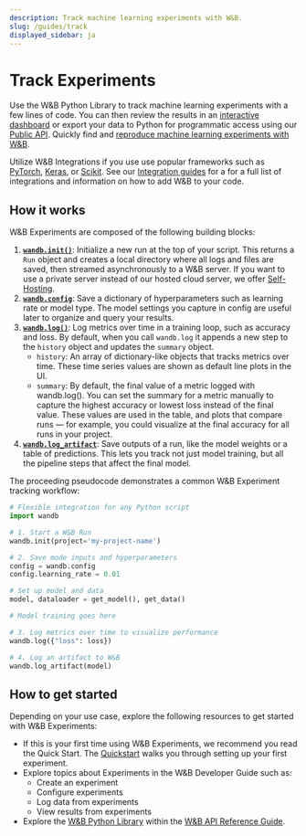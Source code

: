 ```yaml
---
description: Track machine learning experiments with W&B.
slug: /guides/track
displayed_sidebar: ja
---
```


# Track Experiments

<head>
  <title>Track Machine Learning and Deep Learning Experiments.</title>
</head>

Use the W&B Python Library to track machine learning experiments with a few lines of code. You can then review the results in an [interactive dashboard](app.md) or export your data to Python for programmatic access using our [Public API](../../ref/python/public-api/README.md). Quickly find and [reproduce machine learning experiments with W&B](./reproduce-experiments.md).

Utilize W&B Integrations if you use use popular frameworks such as [PyTorch](../integrations/pytorch.md), [Keras](../integrations/keras.md), or [Scikit](../integrations/scikit.md). See our [Integration guides](../integrations/intro.md) for a for a full list of integrations and information on how to add W&B to your code.

## How it works

W&B Experiments are composed of the following building blocks:

1. [**`wandb.init()`**](./launch.md): Initialize a new run at the top of your script. This returns a `Run` object and creates a local directory where all logs and files are saved, then streamed asynchronously to a W&B server. If you want to use a private server instead of our hosted cloud server, we offer [Self-Hosting](../hosting/intro.md).
2. [**`wandb.config`**](./config.md): Save a dictionary of hyperparameters such as learning rate or model type. The model settings you capture in config are useful later to organize and query your results.
3. [**`wandb.log()`**](./log/intro.md): Log metrics over time in a training loop, such as accuracy and loss. By default, when you call `wandb.log` it appends a new step to the `history` object and updates the `summary` object.
   * `history`: An array of dictionary-like objects that tracks metrics over time. These time series values are shown as default line plots in the UI.
   * `summary`: By default, the final value of a metric logged with wandb.log(). You can set the summary for a metric manually to capture the highest accuracy or lowest loss instead of the final value. These values are used in the table, and plots that compare runs — for example, you could visualize at the final accuracy for all runs in your project.
4. [**`wandb.log_artifact`**](../../ref/python/artifact.md): Save outputs of a run, like the model weights or a table of predictions. This lets you track not just model training, but all the pipeline steps that affect the final model.

The proceeding pseudocode demonstrates a common W&B Experiment tracking workflow:

```python
# Flexible integration for any Python script
import wandb

# 1. Start a W&B Run
wandb.init(project='my-project-name')

# 2. Save mode inputs and hyperparameters
config = wandb.config
config.learning_rate = 0.01

# Set up model and data
model, dataloader = get_model(), get_data()

# Model training goes here

# 3. Log metrics over time to visualize performance
wandb.log({"loss": loss})

# 4. Log an artifact to W&B
wandb.log_artifact(model)

```

## How to get started

Depending on your use case, explore the following resources to get started with W&B Experiments:

* If this is your first time using W&B Experiments, we recommend you read the Quick Start. The [Quickstart](../../quickstart.md) walks you through setting up your first experiment.
* Explore topics about Experiments in the W&B Developer Guide such as:
  * Create an experiment
  * Configure experiments
  * Log data from experiments
  * View results from experiments
* Explore the [W&B Python Library](../../ref/python/README.md) within the [W&B API Reference Guide](../../ref/README.md).
